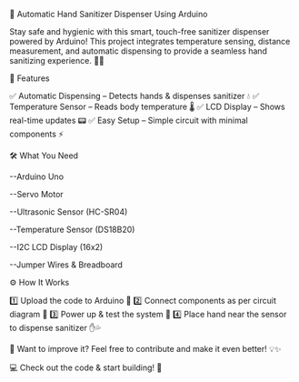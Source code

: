 🚀 Automatic Hand Sanitizer Dispenser Using Arduino

Stay safe and hygienic with this smart, touch-free sanitizer dispenser powered by Arduino! This project integrates temperature sensing, distance measurement, and automatic dispensing to provide a seamless hand sanitizing experience. 🧼💡

🔹 Features

✅ Automatic Dispensing – Detects hands & dispenses sanitizer 💧
✅ Temperature Sensor – Reads body temperature 🌡️
✅ LCD Display – Shows real-time updates 📟
✅ Easy Setup – Simple circuit with minimal components ⚡

🛠️ What You Need

--Arduino Uno

--Servo Motor

--Ultrasonic Sensor (HC-SR04)

--Temperature Sensor (DS18B20)

--I2C LCD Display (16x2)

--Jumper Wires & Breadboard

⚙️ How It Works

1️⃣ Upload the code to Arduino 🎯
2️⃣ Connect components as per circuit diagram 🔗
3️⃣ Power up & test the system 🔋
4️⃣ Place hand near the sensor to dispense sanitizer ✋💦

📌 Want to improve it? Feel free to contribute and make it even better! 💡✨

💻 Check out the code & start building! 🚀
